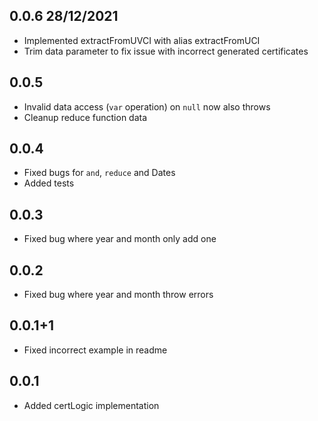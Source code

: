 ## 0.0.6 28/12/2021

* Implemented extractFromUVCI with alias extractFromUCI
* Trim data parameter to fix issue with incorrect generated certificates

## 0.0.5

* Invalid data access (`var` operation) on `null` now also throws
* Cleanup reduce function data

## 0.0.4

* Fixed bugs for `and`, `reduce` and Dates
* Added tests

## 0.0.3

* Fixed bug where year and month only add one

## 0.0.2

* Fixed bug where year and month throw errors

## 0.0.1+1

* Fixed incorrect example in readme

## 0.0.1

* Added certLogic implementation
